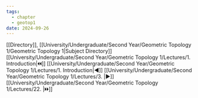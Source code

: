 ```yaml
---
tags:
  - chapter
  - geotop1
date: 2024-09-26
---
```

[[Directory]], [[University/Undergraduate/Second Year/Geometric Topology 1/Geometric Topology 1|Subject Directory]]
[[University/Undergraduate/Second Year/Geometric Topology 1/Lectures/1. Introduction|🞀🞀]] [[University/Undergraduate/Second Year/Geometric Topology 1/Lectures/1. Introduction|◀]] [[University/Undergraduate/Second Year/Geometric Topology 1/Lectures/3. |▶]] [[University/Undergraduate/Second Year/Geometric Topology 1/Lectures/22. |🞂🞂]]
# 
## 
### 